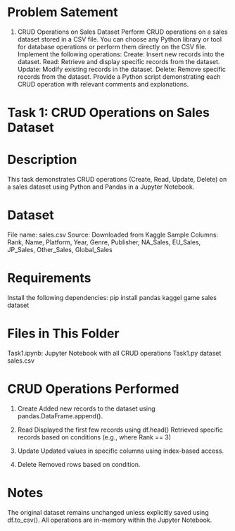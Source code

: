 # Problem Satement

1. CRUD Operations on Sales Dataset
Perform CRUD operations on a sales dataset stored in a CSV file. You can choose any Python library or tool for database operations or perform them directly on the CSV file. Implement the following operations:
Create: Insert new records into the dataset.
Read: Retrieve and display specific records from the dataset.
Update: Modify existing records in the dataset.
Delete: Remove specific records from the dataset.
Provide a Python script demonstrating each CRUD operation with relevant comments and explanations.


# Task 1: CRUD Operations on Sales Dataset
# Description
This task demonstrates CRUD operations (Create, Read, Update, Delete) on a sales dataset using Python and Pandas in a Jupyter Notebook.

# Dataset
File name: sales.csv
Source: Downloaded from Kaggle
Sample Columns: Rank, Name, Platform, Year, Genre, Publisher, NA_Sales, EU_Sales, JP_Sales, Other_Sales, Global_Sales


# Requirements
Install the following dependencies:
pip install pandas
kaggel game sales dataset

# Files in This Folder
Task1.ipynb: Jupyter Notebook with all CRUD operations
Task1.py
dataset sales.csv



# CRUD Operations Performed
 1. Create
Added new records to the dataset using pandas.DataFrame.append().

 2. Read
Displayed the first few records using df.head()
Retrieved specific records based on conditions (e.g., where Rank == 3)

3. Update
Updated values in specific columns using index-based access.

4. Delete
Removed rows based on condition.

# Notes
The original dataset remains unchanged unless explicitly saved using df.to_csv().
All operations are in-memory within the Jupyter Notebook.
